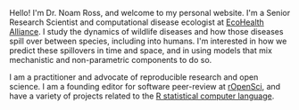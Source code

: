 Hello! I'm Dr. Noam Ross, and welcome to my personal website.  I'm a Senior
Research Scientist and computational disease ecologist at [EcoHealth
Alliance](https://www.ecohealthalliance.org). I study the dynamics of wildlife
diseases and how those diseases spill over between species, including into
humans.  I'm interested in how we predict these spillovers in time and space,
and in using models that mix mechanistic and non-parametric components to do so.

I am a practitioner and advocate of reproducible research and open science.
I am a founding editor for software peer-review at [rOpenSci](http://ropensci.org),
and have a variety of projects related to the [R statistical computer language](https://www.r-project.org/).
